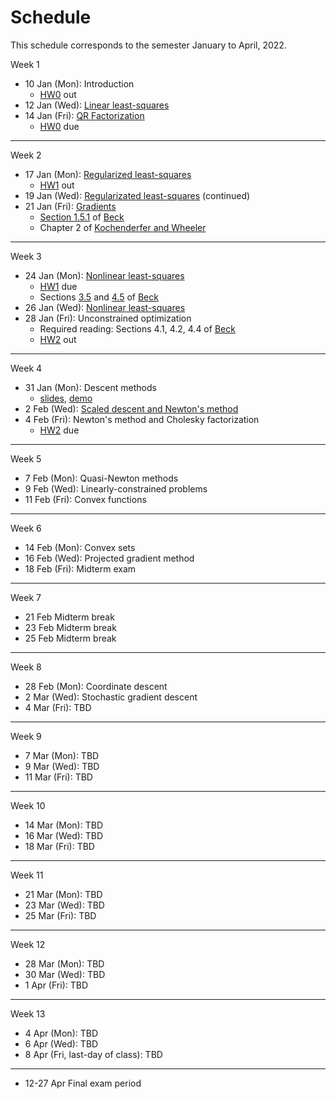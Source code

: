 # Schedule

This schedule corresponds to the semester January to April, 2022.

<!-- | week | date | notes | hw
|---|---|---|---
| 1 | 10 Jan (Mon) | Introduction | [HW0](../homework/hw0) out | -->


[BeckLink]: https://epubs.siam.org/doi/book/10.1137/1.9781611973655
[KochenderferLink]: https://algorithmsbook.com/optimization/files/optimization.pdf

Week 1

- 10 Jan (Mon): Introduction 
  - [HW0](../homework/hw0) out
- 12 Jan (Wed): [Linear least-squares](least-squares)
- 14 Jan (Fri): [QR Factorization](qr-factorization)
  - [HW0](../homework/hw0) due 
----
Week 2

- 17 Jan (Mon): [Regularized least-squares](regularized-least-squares)
  - [HW1](../homework/hw1) out
- 19 Jan (Wed): [Regularizated least-squares](regularized-least-squares) (continued)
- 21 Jan (Fri): [Gradients](gradients)
  - [Section 1.5.1](https://doi.org/10.1137/1.9781611973655.ch3) of [Beck][BeckLink]
  - Chapter 2 of [Kochenderfer and Wheeler][KochenderferLink]

----
Week 3
- 24 Jan (Mon): [Nonlinear least-squares](nonlinear-least-squares)
  - [HW1](../homework/hw1) due
  - Sections [3.5](https://doi.org/10.1137/1.9781611973655.ch3) and [4.5](https://epubs.siam.org/doi/abs/10.1137/1.9781611973655.ch4) of [Beck][BeckLink]
- 26 Jan (Wed): [Nonlinear least-squares](nonlinear-least-squares)
- 28 Jan (Fri): Unconstrained optimization
  - Required reading: Sections 4.1, 4.2, 4.4 of [Beck][BeckLink]
  - [HW2](../homework/hw2) out


----
Week 4

- 31 Jan (Mon): Descent methods
  - [slides](/notes/gradient-descent.pdf), [demo](/notes/gradient-descent)
-  2 Feb (Wed): [Scaled descent and Newton's method](/notes/scaled-and-newton-descent.pdf)
-  4 Feb (Fri): Newton's method and Cholesky factorization
   -  [HW2](../homework/hw2) due

----
Week 5


-  7 Feb (Mon): Quasi-Newton methods
-  9 Feb (Wed): Linearly-constrained problems
- 11 Feb (Fri): Convex functions

----
Week 6


- 14 Feb (Mon): Convex sets
- 16 Feb (Wed): Projected gradient method
- 18 Feb (Fri): Midterm exam

----
Week 7


- 21 Feb  Midterm break
- 23 Feb  Midterm break
- 25 Feb  Midterm break

----
Week 8


- 28 Feb (Mon): Coordinate descent
-  2 Mar (Wed): Stochastic gradient descent
-  4 Mar (Fri): TBD

----
Week 9


-  7 Mar (Mon): TBD
-  9 Mar (Wed): TBD
- 11 Mar (Fri): TBD

----
Week 10


- 14 Mar (Mon): TBD
- 16 Mar (Wed): TBD
- 18 Mar (Fri): TBD

----
Week 11


- 21 Mar (Mon): TBD
- 23 Mar (Wed): TBD
- 25 Mar (Fri): TBD

----
Week 12


- 28 Mar (Mon): TBD
- 30 Mar (Wed): TBD
-  1 Apr (Fri): TBD

----
Week 13


-  4 Apr (Mon): TBD
-  6 Apr (Wed): TBD
-  8 Apr (Fri, last-day of class): TBD
  
----

- 12-27 Apr Final exam period
